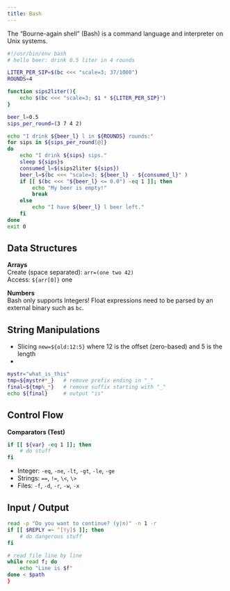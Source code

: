 ```yaml
---
title: Bash
---
```

The “Bourne-again shell” (Bash) is a command language and interpreter on Unix systems.

```bash
#!/usr/bin/env bash
# hello beer: drink 0.5 liter in 4 rounds

LITER_PER_SIP=$(bc <<< "scale=3; 37/1000")
ROUNDS=4

function sips2liter(){
    echo $(bc <<< "scale=3; $1 * ${LITER_PER_SIP}")
}

beer_l=0.5
sips_per_round=(3 7 4 2)

echo "I drink ${beer_l} l in ${ROUNDS} rounds:"
for sips in ${sips_per_round[@]}
do
    echo "I drink ${sips} sips."
    sleep ${sips}s
    consumed_l=$(sips2liter ${sips})
    beer_l=$(bc <<< "scale=3; ${beer_l} - ${consumed_l}" )
    if [[ $(bc <<< "${beer_l} <= 0.0") -eq 1 ]]; then
        echo "My beer is empty!"
        break
    else
        echo "I have ${beer_l} l beer left."
    fi
done
exit 0
```





## Data Structures

**Arrays**</br>
Create (space separated): `arr=(one two 42)`</br>
Access: `${arr[0]}`  one


**Numbers**</br>
Bash only supports Integers! Float expressions need to be parsed by an external binary such as `bc`.




## String Manipulations

* Slicing `new=${old:12:5}` where 12 is the offset (zero-based) and 5 is the length
* 

```bash
mystr="what_is_this"
tmp=${mystr#*_}   # remove prefix ending in "_"
final=${tmp%_*}   # remove suffix starting with "_"
echo ${final}     # output "is"
```


## Control Flow

**Comparators (Test)**

```bash
if [[ ${var} -eq 1 ]]; then
	# do stuff
fi
```

* Integer: `-eq`, `-ne`, `-lt`, `-gt`, `-le`, `-ge`
* Strings: `==`, `!=`, `\<`, `\>`
* Files: `-f`, `-d`, `-r`, `-w`, `-x`


## Input / Output

```bash
read -p "Do you want to continue? (y|n)" -n 1 -r
if [[ $REPLY =~ ^[Yy]$ ]]; then
    # do dangerous stuff
fi

# read file line by line
while read f; do
	echo "Line is $f"
done < $path
}
```
